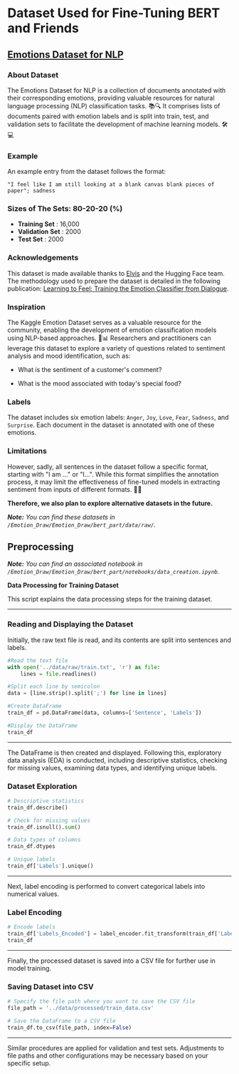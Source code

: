 # **Dataset Used for Fine-Tuning BERT and Friends**

## [Emotions Dataset for NLP](https://www.kaggle.com/datasets/praveengovi/emotions-dataset-for-nlp?resource=download) 

### **About Dataset**

The Emotions Dataset for NLP is a collection of documents annotated with their corresponding emotions, providing valuable resources for natural language processing (NLP) classification tasks. 📚🔍 It comprises lists of documents paired with emotion labels and is split into train, test, and validation sets to facilitate the development of machine learning models. 🛠️💻

### **Example**

An example entry from the dataset follows the format:

```
"I feel like I am still looking at a blank canvas blank pieces of paper"; sadness
```

### **Sizes of The Sets: 80-20-20 (%)**

* **Training Set** : 16,000
* **Validation Set** : 2000
* **Test Set** : 2000

### **Acknowledgements**

This dataset is made available thanks to [Elvis](https://lnkd.in/eXJ8QVB) and the Hugging Face team. The methodology used to prepare the dataset is detailed in the following publication: [Learning to Feel: Training the Emotion Classifier from Dialogue](https://www.aclweb.org/anthology/D18-1404/).

### **Inspiration**

The Kaggle Emotion Dataset serves as a valuable resource for the community, enabling the development of emotion classification models using NLP-based approaches. 🌟📊 Researchers and practitioners can leverage this dataset to explore a variety of questions related to sentiment analysis and mood identification, such as:

- What is the sentiment of a customer's comment?

- What is the mood associated with today's special food?

### **Labels**

The dataset includes six emotion labels: `Anger`, `Joy`, `Love`, `Fear`, `Sadness`, and `Surprise`. Each document in the dataset is annotated with one of these emotions.

### **Limitations**

However, sadly, all sentences in the dataset follow a specific format, starting with "I am ..." or "I...". While this format simplifies the annotation process, it may limit the effectiveness of fine-tuned models in extracting sentiment from inputs of different formats. 🤔📝

**Therefore, we also plan to explore alternative datasets in the future.**

***Note:** You can find these datasets in `/Emotion_Draw/Emotion_Draw/bert_part/data/raw/`.*

## **Preprocessing**

***Note:** You can find an associated notebook in `/Emotion_Draw/Emotion_Draw/bert_part/notebooks/data_creation.ipynb`.*

**Data Processing for Training Dataset**

This script explains the data processing steps for the training dataset. 

--------------------

### **Reading and Displaying the Dataset**

Initially, the raw text file is read, and its contents are split into sentences and labels. 

```python
#Read the text file
with open('../data/raw/train.txt', 'r') as file:
    lines = file.readlines()

#Split each line by semicolon
data = [line.strip().split(';') for line in lines]

#Create DataFrame
train_df = pd.DataFrame(data, columns=['Sentence', 'Labels'])

#Display the DataFrame
train_df
```

--------------------

The DataFrame is then created and displayed. Following this, exploratory data analysis (EDA) is conducted, including descriptive statistics, checking for missing values, examining data types, and identifying unique labels.

### **Dataset Exploration**

```python
# Descriptive statistics
train_df.describe()

# Check for missing values
train_df.isnull().sum()

# Data types of columns
train_df.dtypes

# Unique labels
train_df['Labels'].unique()
```

--------------------

Next, label encoding is performed to convert categorical labels into numerical values.

### **Label Encoding**

```python
# Encode labels
train_df['Labels_Encoded'] = label_encoder.fit_transform(train_df['Labels'])
train_df
```

--------------------

Finally, the processed dataset is saved into a CSV file for further use in model training.

### **Saving Dataset into CSV**

```python
# Specify the file path where you want to save the CSV file
file_path = '../data/processed/train_data.csv'

# Save the DataFrame to a CSV file
train_df.to_csv(file_path, index=False)
```

--------------------

Similar procedures are applied for validation and test sets. Adjustments to file paths and other configurations may be necessary based on your specific setup.